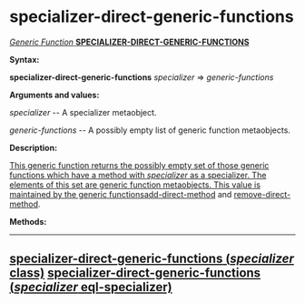 specializer-direct-generic-functions
====================================

[*Generic Function* **SPECIALIZER-DIRECT-GENERIC-FUNCTIONS**]()

**Syntax:**

**specializer-direct-generic-functions** *specializer* => *generic-functions*

**Arguments and values:**

*specializer* -- A specializer metaobject.

*generic-functions* -- A possibly empty list of generic function metaobjects.

**Description:**

[This generic function returns the possibly empty set of those generic functions which have a method with *specializer* as a specializer. The elements of this set are generic function metaobjects. This value is maintained by the generic functions]()[add-direct-method](add-direct-method.md) and [remove-direct-method](remove-direct-method.md).

**Methods:**

  -------------------------------------------------------------------------------------------------------------------------------------
  [**specializer-direct-generic-functions** (*specializer* class)](specializer-direct-generic-functions-class.md)
  [**specializer-direct-generic-functions** (*specializer* eql-specializer)](specializer-direct-generic-functions-eql-specializer.md)
  -------------------------------------------------------------------------------------------------------------------------------------


